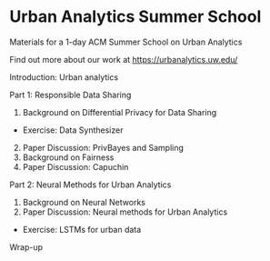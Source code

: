 # Urban Analytics Summer School
Materials for a 1-day ACM Summer School on Urban Analytics

Find out more about our work at https://urbanalytics.uw.edu/

Introduction: Urban analytics

Part 1: Responsible Data Sharing
1. Background on Differential Privacy for Data Sharing
* Exercise: Data Synthesizer 
2. Paper Discussion: PrivBayes and Sampling
3. Background on Fairness
4. Paper Discussion: Capuchin

Part 2: Neural Methods for Urban Analytics
1. Background on Neural Networks
2. Paper Discussion: Neural methods for Urban Analytics
* Exercise: LSTMs for urban data

Wrap-up
